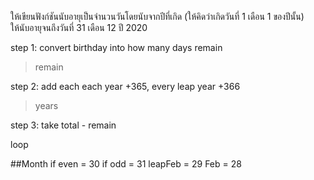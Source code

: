 ให้เขียนฟังก์ชันนับอายุเป็นจำนวนวันโดยนับจากปีที่เกิด (ให้คิดว่าเกิดวันที่ 1 เดือน 1 ของปีนั้น)  
ให้นับอายุจนถึงวันที่ 31 เดือน 12 ปี 2020

step 1: convert birthday into how many days remain
> remain

step 2: add each each year +365, every leap year +366
> years

step 3: take total - remain

loop

##Month
if even = 30
if odd = 31
leapFeb = 29
Feb = 28